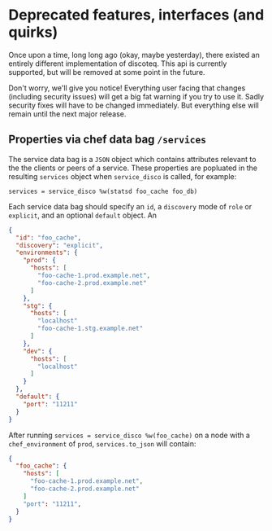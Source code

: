 # Deprecated features, interfaces (and quirks)

Once upon a time, long long ago (okay, maybe yesterday), there existed
an entirely different implementation of discoteq. This api is currently
supported, but will be removed at some point in the future.

Don't worry, we'll give you notice! Everything user facing that changes
(including security issues) will get a big fat warning if you try to
use it. Sadly security fixes will have to be changed immediately. But
everything else will remain until the next major release.

## Properties via chef data bag `/services`

The service data bag is a `JSON` object which contains attributes
relevant to the the clients or peers of a service. These properties are
popluated in the resulting `services` object when `service_disco` is
called, for example:

    services = service_disco %w(statsd foo_cache foo_db)

Each service data bag should specify an `id`, a `discovery` mode of
`role` or `explicit`, and an optional `default` object. An

```json
{
  "id": "foo_cache",
  "discovery": "explicit",
  "environments": {
    "prod": {
      "hosts": [
        "foo-cache-1.prod.example.net",
        "foo-cache-2.prod.example.net"
      ]
    },
    "stg": {
      "hosts": [
        "localhost"
        "foo-cache-1.stg.example.net"
      ]
    },
    "dev": {
      "hosts": [
        "localhost"
      ]
    }
  },
  "default": {
    "port": "11211"
  }
}
```

After running `services = service_disco %w(foo_cache)` on a node with a
`chef_environment` of `prod`, `services.to_json` will contain:

```json
{
  "foo_cache": {
    "hosts": [
      "foo-cache-1.prod.example.net",
      "foo-cache-2.prod.example.net"
    ]
    "port": "11211",
  }
}
```
